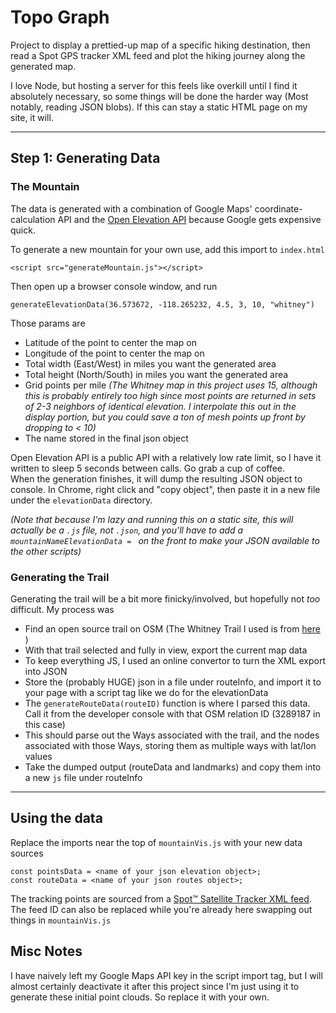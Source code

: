 # Topo Graph

Project to display a prettied-up map of a specific hiking destination, then read a Spot GPS tracker XML feed and plot the hiking journey along the generated map.

I love Node, but hosting a server for this feels like overkill until I find it absolutely necessary, so some things will be done the harder way (Most notably, reading JSON blobs).  If this can stay a static HTML page on my site, it will.

---

## Step 1: Generating Data

### The Mountain

The data is generated with a combination of Google Maps' coordinate-calculation API and the [Open Elevation API](https://open-elevation.com/) because Google gets expensive quick.

To generate a new mountain for your own use, add this import to `index.html`

    <script src="generateMountain.js"></script> 

Then open up a browser console window, and run

    generateElevationData(36.573672, -118.265232, 4.5, 3, 10, "whitney")  

Those params are
- Latitude of the point to center the map on
- Longitude of the point to center the map on
- Total width (East/West) in miles you want the generated area
- Total height (North/South) in miles you want the generated area
- Grid points per mile *(The Whitney map in this project uses 15, although this is probably entirely too high since most points are returned in sets of 2-3 neighbors of identical elevation.  I interpolate this out in the display portion, but you could save a ton of mesh points up front by dropping to < 10)*
- The name stored in the final json object

Open Elevation API is a public API with a relatively low rate limit, so I have it written to sleep 5 seconds between calls.  Go grab a cup of coffee.  
When the generation finishes, it will dump the resulting JSON object to console.  In Chrome, right click and "copy object", then paste it in a new file under the `elevationData` directory.  

*(Note that because I'm lazy and running this on a static site, this will actually be a `.js` file, not `.json`, and you'll have to add a `mountainNameElevationData = ` on the front to make your JSON available to the other scripts)*


### Generating the Trail

Generating the trail will be a bit more finicky/involved, but hopefully not _too_ difficult.
My process was
- Find an open source trail on OSM (The Whitney Trail I used is from [here](https://www.openstreetmap.org/relation/3289187) )
- With that trail selected and fully in view, export the current map data
- To keep everything JS, I used an online convertor to turn the XML export into JSON
- Store the (probably HUGE) json in a file under routeInfo, and import it to your page with a script tag like we do for the elevationData
- The `generateRouteData(routeID)` function is where I parsed this data. Call it from the developer console with that OSM relation ID (3289187 in this case)
- This should parse out the Ways associated with the trail, and the nodes associated with those Ways, storing them as multiple ways with lat/lon values
- Take the dumped output (routeData and landmarks) and copy them into a new `js` file under routeInfo

---

## Using the data

Replace the imports near the top of `mountainVis.js` with your new data sources

    const pointsData = <name of your json elevation object>;
    const routeData = <name of your json routes object>;

The tracking points are sourced from a [Spot™ Satellite Tracker XML feed](https://www.findmespot.com/en-us/support/spot-x/get-help/general/spot-api-support).  The feed ID can also be replaced while you're already here swapping out things in `mountainVis.js`


## Misc Notes

I have naively left my Google Maps API key in the script import tag, but I will almost certainly deactivate it after this project since I'm just using it to generate these initial point clouds. So replace it with your own.